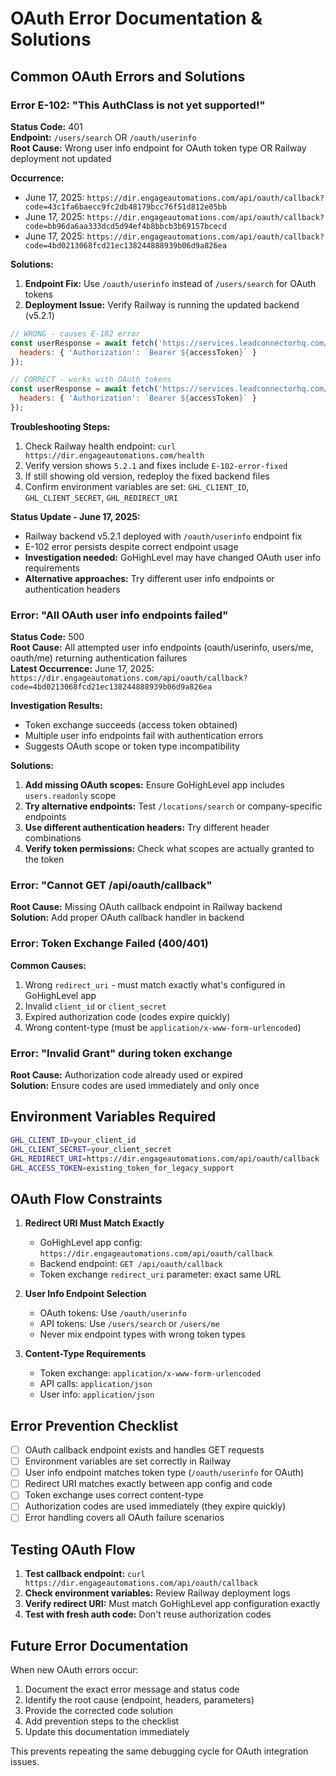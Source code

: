 # OAuth Error Documentation & Solutions

## Common OAuth Errors and Solutions

### Error E-102: "This AuthClass is not yet supported!"
**Status Code:** 401  
**Endpoint:** `/users/search` OR `/oauth/userinfo`  
**Root Cause:** Wrong user info endpoint for OAuth token type OR Railway deployment not updated

**Occurrence:** 
- June 17, 2025: `https://dir.engageautomations.com/api/oauth/callback?code=43c1fa6baecc9fc2db48179bcc76f51d812e05bb`
- June 17, 2025: `https://dir.engageautomations.com/api/oauth/callback?code=bb96da6aa333dcd5d94ef4b8bbcb3b69157bcecd`
- June 17, 2025: `https://dir.engageautomations.com/api/oauth/callback?code=4bd0213068fcd21ec138244888939b06d9a826ea`

**Solutions:**
1. **Endpoint Fix:** Use `/oauth/userinfo` instead of `/users/search` for OAuth tokens
2. **Deployment Issue:** Verify Railway is running the updated backend (v5.2.1)

```javascript
// WRONG - causes E-102 error
const userResponse = await fetch('https://services.leadconnectorhq.com/users/search', {
  headers: { 'Authorization': `Bearer ${accessToken}` }
});

// CORRECT - works with OAuth tokens
const userResponse = await fetch('https://services.leadconnectorhq.com/oauth/userinfo', {
  headers: { 'Authorization': `Bearer ${accessToken}` }
});
```

**Troubleshooting Steps:**
1. Check Railway health endpoint: `curl https://dir.engageautomations.com/health`
2. Verify version shows `5.2.1` and fixes include `E-102-error-fixed`
3. If still showing old version, redeploy the fixed backend files
4. Confirm environment variables are set: `GHL_CLIENT_ID`, `GHL_CLIENT_SECRET`, `GHL_REDIRECT_URI`

**Status Update - June 17, 2025:**
- Railway backend v5.2.1 deployed with `/oauth/userinfo` endpoint fix
- E-102 error persists despite correct endpoint usage
- **Investigation needed:** GoHighLevel may have changed OAuth user info requirements
- **Alternative approaches:** Try different user info endpoints or authentication headers

### Error: "All OAuth user info endpoints failed"
**Status Code:** 500  
**Root Cause:** All attempted user info endpoints (oauth/userinfo, users/me, oauth/me) returning authentication failures  
**Latest Occurrence:** June 17, 2025: `https://dir.engageautomations.com/api/oauth/callback?code=4bd0213068fcd21ec138244888939b06d9a826ea`

**Investigation Results:**
- Token exchange succeeds (access token obtained)
- Multiple user info endpoints fail with authentication errors
- Suggests OAuth scope or token type incompatibility

**Solutions:**
1. **Add missing OAuth scopes:** Ensure GoHighLevel app includes `users.readonly` scope
2. **Try alternative endpoints:** Test `/locations/search` or company-specific endpoints
3. **Use different authentication headers:** Try different header combinations
4. **Verify token permissions:** Check what scopes are actually granted to the token

### Error: "Cannot GET /api/oauth/callback"
**Root Cause:** Missing OAuth callback endpoint in Railway backend  
**Solution:** Add proper OAuth callback handler in backend

### Error: Token Exchange Failed (400/401)
**Common Causes:**
1. Wrong `redirect_uri` - must match exactly what's configured in GoHighLevel app
2. Invalid `client_id` or `client_secret`
3. Expired authorization code (codes expire quickly)
4. Wrong content-type (must be `application/x-www-form-urlencoded`)

### Error: "Invalid Grant" during token exchange
**Root Cause:** Authorization code already used or expired  
**Solution:** Ensure codes are used immediately and only once

## Environment Variables Required

```bash
GHL_CLIENT_ID=your_client_id
GHL_CLIENT_SECRET=your_client_secret  
GHL_REDIRECT_URI=https://dir.engageautomations.com/api/oauth/callback
GHL_ACCESS_TOKEN=existing_token_for_legacy_support
```

## OAuth Flow Constraints

1. **Redirect URI Must Match Exactly**
   - GoHighLevel app config: `https://dir.engageautomations.com/api/oauth/callback`
   - Backend endpoint: `GET /api/oauth/callback`
   - Token exchange `redirect_uri` parameter: exact same URL

2. **User Info Endpoint Selection**
   - OAuth tokens: Use `/oauth/userinfo`
   - API tokens: Use `/users/search` or `/users/me`
   - Never mix endpoint types with wrong token types

3. **Content-Type Requirements**
   - Token exchange: `application/x-www-form-urlencoded`
   - API calls: `application/json`
   - User info: `application/json`

## Error Prevention Checklist

- [ ] OAuth callback endpoint exists and handles GET requests
- [ ] Environment variables are set correctly in Railway
- [ ] User info endpoint matches token type (`/oauth/userinfo` for OAuth)
- [ ] Redirect URI matches exactly between app config and code
- [ ] Token exchange uses correct content-type
- [ ] Authorization codes are used immediately (they expire quickly)
- [ ] Error handling covers all OAuth failure scenarios

## Testing OAuth Flow

1. **Test callback endpoint:** `curl https://dir.engageautomations.com/api/oauth/callback`
2. **Check environment variables:** Review Railway deployment logs
3. **Verify redirect URI:** Must match GoHighLevel app configuration exactly
4. **Test with fresh auth code:** Don't reuse authorization codes

## Future Error Documentation

When new OAuth errors occur:
1. Document the exact error message and status code
2. Identify the root cause (endpoint, headers, parameters)
3. Provide the corrected code solution
4. Add prevention steps to the checklist
5. Update this documentation immediately

This prevents repeating the same debugging cycle for OAuth integration issues.